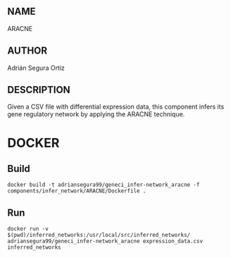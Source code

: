 ## NAME

ARACNE

## AUTHOR

Adrián Segura Ortiz

## DESCRIPTION

Given a CSV file with differential expression data, this component infers its gene regulatory network by applying the ARACNE technique.

# DOCKER

## Build

```
docker build -t adriansegura99/geneci_infer-network_aracne -f components/infer_network/ARACNE/Dockerfile .
```

## Run

```
docker run -v $(pwd)/inferred_networks:/usr/local/src/inferred_networks/ adriansegura99/geneci_infer-network_aracne expression_data.csv inferred_networks
```
